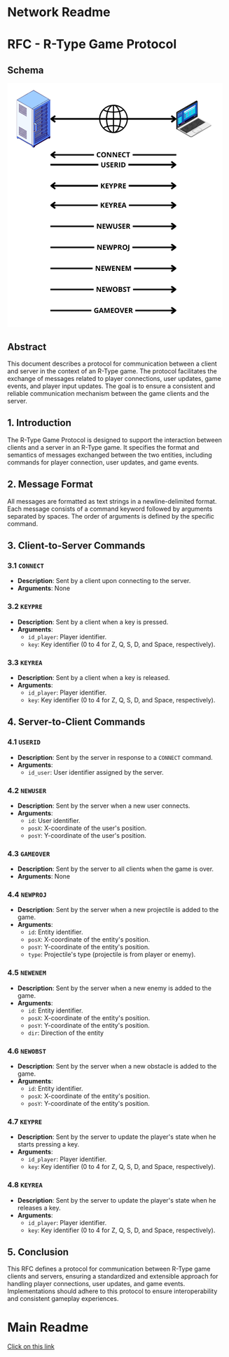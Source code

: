 # Network Readme

# RFC - R-Type Game Protocol


## Schema
![Alt text](schema/schema-network.png)

## Abstract

This document describes a protocol for communication between a client and server in the context of an R-Type game. The protocol facilitates the exchange of messages related to player connections, user updates, game events, and player input updates. The goal is to ensure a consistent and reliable communication mechanism between the game clients and the server.

## 1. Introduction

The R-Type Game Protocol is designed to support the interaction between clients and a server in an R-Type game. It specifies the format and semantics of messages exchanged between the two entities, including commands for player connection, user updates, and game events.

## 2. Message Format

All messages are formatted as text strings in a newline-delimited format. Each message consists of a command keyword followed by arguments separated by spaces. The order of arguments is defined by the specific command.

## 3. Client-to-Server Commands

### 3.1 `CONNECT`

- **Description**: Sent by a client upon connecting to the server.
- **Arguments**: None

### 3.2 `KEYPRE`

- **Description**: Sent by a client when a key is pressed.
- **Arguments**:
    - `id_player`: Player identifier.
    - `key`: Key identifier (0 to 4 for Z, Q, S, D, and Space, respectively).

### 3.3 `KEYREA`

- **Description**: Sent by a client when a key is released.
- **Arguments**:
    - `id_player`: Player identifier.
    - `key`: Key identifier (0 to 4 for Z, Q, S, D, and Space, respectively).

## 4. Server-to-Client Commands

### 4.1 `USERID`

- **Description**: Sent by the server in response to a `CONNECT` command.
- **Arguments**:
    - `id_user`: User identifier assigned by the server.

### 4.2 `NEWUSER`

- **Description**: Sent by the server when a new user connects.
- **Arguments**:
    - `id`: User identifier.
    - `posX`: X-coordinate of the user's position.
    - `posY`: Y-coordinate of the user's position.

### 4.3 `GAMEOVER`

- **Description**: Sent by the server to all clients when the game is over.
- **Arguments**: None

### 4.4 `NEWPROJ`

- **Description**: Sent by the server when a new projectile is added to the game.
- **Arguments**:
    - `id`: Entity identifier.
    - `posX`: X-coordinate of the entity's position.
    - `posY`: Y-coordinate of the entity's position.
    - `type`: Projectile's type (projectile is from player or enemy).

### 4.5 `NEWENEM`

- **Description**: Sent by the server when a new enemy is added to the game.
- **Arguments**:
    - `id`: Entity identifier.
    - `posX`: X-coordinate of the entity's position.
    - `posY`: Y-coordinate of the entity's position.
    - `dir`: Direction of the entity

### 4.6 `NEWOBST`

- **Description**: Sent by the server when a new obstacle is added to the game.
- **Arguments**:
    - `id`: Entity identifier.
    - `posX`: X-coordinate of the entity's position.
    - `posY`: Y-coordinate of the entity's position.

### 4.7 `KEYPRE`

- **Description**: Sent by the server to update the player's state when he starts pressing a key.
- **Arguments**:
    - `id_player`: Player identifier.
    - `key`: Key identifier (0 to 4 for Z, Q, S, D, and Space, respectively).

### 4.8 `KEYREA`

- **Description**: Sent by the server to update the player's state when he releases a key.
- **Arguments**:
    - `id_player`: Player identifier.
    - `key`: Key identifier (0 to 4 for Z, Q, S, D, and Space, respectively).

## 5. Conclusion

This RFC defines a protocol for communication between R-Type game clients and servers, ensuring a standardized and extensible approach for handling player connections, user updates, and game events. Implementations should adhere to this protocol to ensure interoperability and consistent gameplay experiences.

# Main Readme

[Click on this link](README.md)